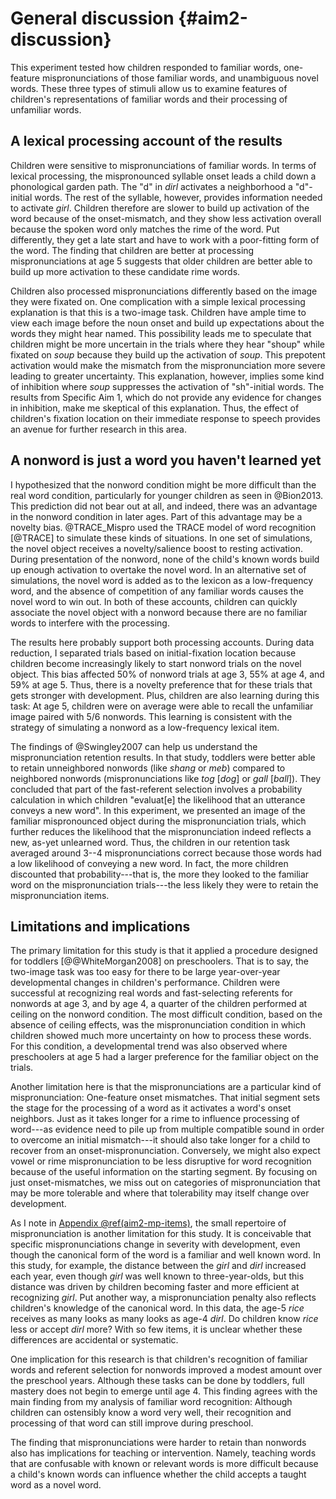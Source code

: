 
General discussion {#aim2-discussion}
=======================================================================

This experiment tested how children responded to familiar words,
one-feature mispronunciations of those familiar words, and unambiguous
novel words. These three types of stimuli allow us to examine features
of children's representations of familiar words and their processing of
unfamiliar words.


A lexical processing account of the results
------------------------------------------------------------------------

Children were sensitive to mispronunciations of familiar words. In terms
of lexical processing, the mispronounced syllable onset leads a child
down a phonological garden path. The "d" in *dirl* activates a
neighborhood a "d"-initial words. The rest of the syllable, however,
provides information needed to activate *girl*. Children therefore are
slower to build up activation of the word because of the onset-mismatch,
and they show less activation overall because the spoken word only
matches the rime of the word. Put differently, they get a late start and
have to work with a poor-fitting form of the word. The finding that
children are better at processing mispronunciations at age 5 suggests
that older children are better able to build up more activation to these
candidate rime words.

Children also processed mispronunciations differently based on the image
they were fixated on. One complication with a simple lexical processing
explanation is that this is a two-image task. Children have ample
time to view each image before the noun onset and build up 
expectations about the words they might hear named. This possibility
leads me to speculate that children might be more uncertain in the
trials where they hear "shoup" while fixated on *soup* because they
build up the activation of *soup*. This prepotent activation would make
the mismatch from the mispronunciation more severe leading to greater
uncertainty. This explanation, however, implies some kind of inhibition
where *soup* suppresses the activation of "sh"-initial words. The
results from Specific Aim 1, which do not provide any evidence for changes
in inhibition, make me skeptical of this explanation. Thus, the
effect of children's fixation location on their immediate response to
speech provides an avenue for further research in this area.


A nonword is just a word you haven't learned yet
--------------------------------------------------------------------------

I hypothesized that the nonword condition might be more difficult than
the real word condition, particularly for younger children as seen in
@Bion2013. This prediction did not bear out at all, and indeed, there
was an advantage in the nonword condition in later ages. Part of this
advantage may be a novelty bias. @TRACE_Mispro used the TRACE model of
word recognition [@TRACE] to simulate these kinds of situations. In
one set of simulations, the novel object receives a novelty/salience
boost to resting activation. During presentation of the nonword, none of
the child's known words build up enough activation to overtake the novel
word. In an alternative set of simulations, the novel word is added as
to the lexicon as a low-frequency word, and the absence of competition
of any familiar words causes the novel word to win out. In both of these
accounts, children can quickly associate the novel object with a nonword
because there are no familiar words to interfere with the processing.

The results here probably support both processing accounts. During data
reduction, I separated trials based on initial-fixation location because
children become increasingly likely to start nonword trials on the novel
object. This bias affected 50% of nonword trials at age 3, 55% at age 4,
and 59% at age 5. Thus, there is a novelty preference that for these
trials that gets stronger with development. Plus, children are also
learning during this task: At age 5, children were on average were able
to recall the unfamiliar image paired with 5/6 nonwords. This learning
is consistent with the strategy of simulating a nonword as a
low-frequency lexical item.

The findings of @Swingley2007 can help us understand the
mispronunciation retention results. In that study, toddlers were better
able to retain unneighbored nonwords (like *shang* or *meb*) compared to
neighbored nonwords (mispronunciations like *tog* [*dog*] or *gall*
[*ball*]). They concluded that part of the fast-referent selection
involves a probability calculation in which children "evaluat[e] the
likelihood that an utterance conveys a new word". In this experiment, we
presented an image of the familiar mispronounced object during the
mispronunciation trials, which further reduces the likelihood that the
mispronunciation indeed reflects a new, as-yet unlearned word. Thus, the
children in our retention task averaged around 3--4 mispronunciations
correct because those words had a low likelihood of conveying a new
word. In fact, the more children discounted that probability---that is,
the more they looked to the familiar word on the mispronunciation
trials---the less likely they were to retain the mispronunciation items.


Limitations and implications
------------------------------------------------------------------------

The primary limitation for this study is that it applied a procedure
designed for toddlers [@@WhiteMorgan2008] on preschoolers. That is to
say, the two-image task was too easy for there to be large
year-over-year developmental changes in children's performance. Children
were successful at recognizing real words and fast-selecting referents
for nonwords at age 3, and by age 4, a quarter of the children performed
at ceiling on the nonword condition. The most difficult condition, based
on the absence of ceiling effects, was the mispronunciation condition in
which children showed much more uncertainty on how to process these
words. For this condition, a developmental trend was also observed where
preschoolers at age 5 had a larger preference for the familiar object on
the trials.

Another limitation here is that the mispronunciations are a particular
kind of mispronunciation: One-feature onset mismatches. That initial
segment sets the stage for the processing of a word as it activates a
word's onset neighbors. Just as it takes longer for a rime to influence
processing of word---as evidence need to pile up from multiple
compatible sound in order to overcome an initial mismatch---it should
also take longer for a child to recover from an onset-mispronunciation.
Conversely, we might also expect vowel or rime mispronunciation to be
less disruptive for word recognition because of the useful information
on the starting segment. By focusing on just onset-mismatches, we miss
out on categories of mispronunciation that may be more tolerable and
where that tolerability may itself change over development.

As I note in [Appendix \@ref(aim2-mp-items)](#aim2-mp-items), the small
repertoire of mispronunciation is another limitation for this study. It
is conceivable that specific mispronunciations change in severity with
development, even though the canonical form of the word is a familiar
and well known word. In this study, for example, the distance between
the *girl* and *dirl* increased each year, even though *girl* was well
known to three-year-olds, but this distance was driven by children
becoming faster and more efficient at recognizing *girl*. Put another
way, a mispronunciation penalty also reflects children's knowledge of
the canonical word. In this data, the age-5 *rice* receives as many
looks as many looks as age-4 *dirl*. Do children know *rice* less or
accept *dirl* more? With so few items, it is unclear whether these
differences are accidental or systematic.

One implication for this research is that children's recognition of
familiar words and referent selection for nonwords improved a modest
amount over the preschool years. Although these tasks can be done by
toddlers, full mastery does not begin to emerge until age 4. This finding
agrees with the main finding from my analysis of familiar word
recognition: Although children can ostensibly know a word very well,
their recognition and processing of that word can still improve during
preschool.

The finding that mispronunciations were harder to retain than nonwords
also has implications for teaching or intervention. Namely, teaching
words that are confusable with known or relevant words is more difficult
because a child's known words can influence whether the child accepts a
taught word as a novel word.
